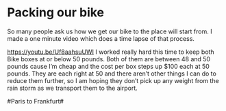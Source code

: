 # Packing our bike
So many people ask us how we get our bike to the place will start from. I made a one minute video which does a time lapse of that process.

  https://youtu.be/Uf8aahsuUWI  I worked really hard this time to keep both Bike boxes at or below 50 pounds. Both of them are between 48 and 50 pounds cause I’m cheap and the cost per box steps up $100 each at 50 pounds. They are each right at 50 and there aren’t other things I can do to reduce them further, so I am hoping they don’t pick up any weight from the rain storm as we transport them to the airport.

 


#Paris to Frankfurt#